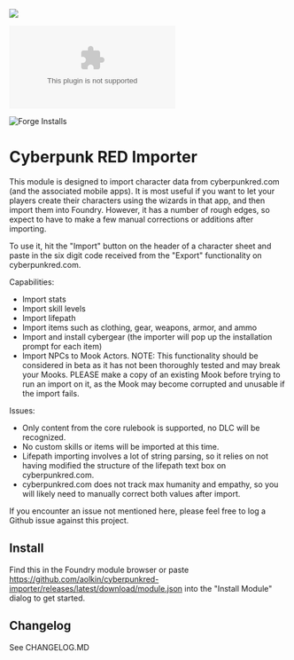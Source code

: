 ![](https://img.shields.io/badge/Foundry-v11-informational)
<!--- Downloads @ Latest Badge -->
![Latest Release Download Count](https://img.shields.io/github/downloads/aolkin/cyberpunkred-importer/latest/module.zip)
<!--- Forge Bazaar Install % Badge -->
![Forge Installs](https://img.shields.io/badge/dynamic/json?label=Forge%20Installs&query=package.installs&suffix=%25&url=https%3A%2F%2Fforge-vtt.com%2Fapi%2Fbazaar%2Fpackage%2Fcyberpunkred-importer&colorB=4aa94a)

# Cyberpunk RED Importer

This module is designed to import character data from cyberpunkred.com (and the
associated mobile apps). It is most useful if you want to let your players
create their characters using the wizards in that app, and then import them
into Foundry. However, it has a number of rough edges, so expect to have to
make a few manual corrections or additions after importing.

To use it, hit the "Import" button on the header of a character sheet and
paste in the six digit code received from the "Export" functionality on
cyberpunkred.com.

Capabilities:
- Import stats
- Import skill levels
- Import lifepath
- Import items such as clothing, gear, weapons, armor, and ammo
- Import and install cybergear (the importer will pop up the installation
  prompt for each item)
- Import NPCs to Mook Actors. NOTE: This functionality should be considered in
  beta as it has not been thoroughly tested and may break your Mooks. PLEASE
  make a copy of an existing Mook before trying to run an import on it, as
  the Mook may become corrupted and unusable if the import fails.

Issues:
- Only content from the core rulebook is supported, no DLC will be recognized.
- No custom skills or items will be imported at this time.
- Lifepath importing involves a lot of string parsing, so it relies on not
  having modified the structure of the lifepath text box on cyberpunkred.com.
- cyberpunkred.com does not track max humanity and empathy, so you will likely
  need to manually correct both values after import.

If you encounter an issue not mentioned here, please feel free to log a Github
issue against this project.

## Install

Find this in the Foundry module browser or paste
https://github.com/aolkin/cyberpunkred-importer/releases/latest/download/module.json
into the "Install Module" dialog to get started.

## Changelog

See CHANGELOG.MD

